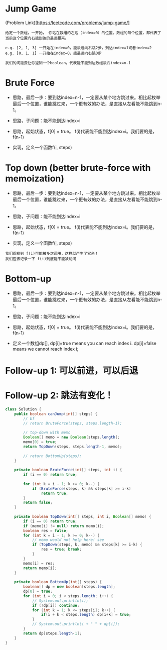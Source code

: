 # Jump Game
(Problem Link)[https://leetcode.com/problems/jump-game/]

```
给定一个数组，一开始， 你站在数组的左边（index=0）的位置。数组的每个位置，都代表了当前这个位置向右能到达的最远距离。

e.g. [2, 1, 3] 一开始在index=0，能最远向右跳2步，到达index=1或者index=2
e.g. [0, 1, 1] 一开始在index=0，能最远向右跳0步

我们的问题要让你返回一个boolean，代表能不能到达数组最右index=n-1
```

# Brute Force 
- 思路，最后一步：要到达index=n-1，一定要从某个地方跳过来。相比起枚举最后一个位置，谁能跳过来，一个更有效的办法，是直接从左看能不能跳到n-1。
- 思路，子问题：能不能到达index=i
- 思路，起始状态，f[0] = true。 f(i)代表能不能到达index=i。我们要的是，f(n-1)

- 实现，定义一个函数f(i, steps)

# Top down (better brute-force with memoization)
- 思路，最后一步：要到达index=n-1，一定要从某个地方跳过来。相比起枚举最后一个位置，谁能跳过来，一个更有效的办法，是直接从左看能不能跳到n-1。
- 思路，子问题：能不能到达index=i
- 思路，起始状态，f[0] = true。 f(i)代表能不能到达index=i。我们要的是，f(n-1)

- 实现，定义一个函数f(i, steps)
```
我们观察到 f(i)可能被多次调用，这样就产生了冗余！
我们应该记录一下 f(i)到底能不能被访问
```


# Bottom-up 
- 思路，最后一步：要到达index=n-1，一定要从某个地方跳过来。相比起枚举最后一个位置，谁能跳过来，一个更有效的办法，是直接从左看能不能跳到n-1。
- 思路，子问题：能不能到达index=i
- 思路，起始状态，f[0] = true。 f(i)代表能不能到达index=i。我们要的是，f(n-1)

- 定义一个数组dp[], dp[i]=true means you can reach index i. dp[i]=false means we cannot reach index i;

# Follow-up 1: 可以前进，可以后退

# Follow-up 2: 跳法有变化！

```java
class Solution {
    public boolean canJump(int[] steps) {
        // bf 
        // return BruteForce(steps, steps.length-1);
        
        // top-down with memo
        Boolean[] memo = new Boolean[steps.length];
        memo[0] = true;
        return TopDown(steps, steps.length-1, memo);
        
        // return BottomUp(steps);
    }
    
    private boolean BruteForce(int[] steps, int i) {
        if (i == 0) return true; 
        
        for (int k = i - 1; k >= 0; k--) {
            if (BruteForce(steps, k) && steps[k] >= i-k) 
                return true;
        }
        return false;
    }
    
    private boolean TopDown(int[] steps, int i, Boolean[] memo) {
        if (i == 0) return true; 
        if (memo[i] != null) return memo[i];
        boolean res = false;
        for (int k = i - 1; k >= 0; k--) {
            // memo would not help here! see
            if (TopDown(steps, k, memo) && steps[k] >= i-k) {
                res = true; break;
            }
        }
        memo[i] = res;
        return memo[i];
    }
    
    private boolean BottomUp(int[] steps) {
        boolean[] dp = new boolean[steps.length];
        dp[0] = true; 
        for (int i = 0; i < steps.length; i++) {
            // System.out.println(i);
            if (!dp[i]) continue;
            for (int k = 1; k <= steps[i]; k++) {
                if(i + k < steps.length) dp[i+k] = true; 
            }
            // System.out.println(i + " " + dp[i]);
        }
        return dp[steps.length-1];
    }
}
```